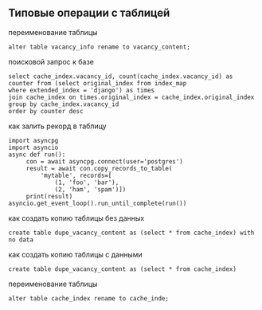 ## Типовые операции с таблицей
переименование таблицы
```
alter table vacancy_info rename to vacancy_content;
```
поисковой запрос к базе
```
select cache_index.vacancy_id, count(cache_index.vacancy_id) as counter from (select original_index from index_map
where extended_index = 'django') as times
join cache_index on times.original_index = cache_index.original_index
group by cache_index.vacancy_id
order by counter desc
```
как залить рекорд в таблицу
```
import asyncpg
import asyncio
async def run():
     con = await asyncpg.connect(user='postgres')
     result = await con.copy_records_to_table(
         'mytable', records=[
             (1, 'foo', 'bar'),
             (2, 'ham', 'spam')])
     print(result)
asyncio.get_event_loop().run_until_complete(run())
```
как создать копию таблицы без данных
```
create table dupe_vacancy_content as (select * from cache_index) with no data
```
как создать копию таблицы с данными
```
create table dupe_vacancy_content as (select * from cache_index)
```
переименование таблицы
```
alter table cache_index rename to cache_inde;
```